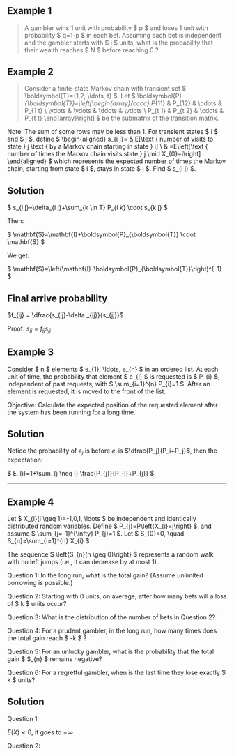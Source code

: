 # 

## Example 1

> A gambler wins 1 unit with probability $ p $ and loses 1 unit with probability $ q=1-p $ in each bet. Assuming each bet is independent and the gambler starts with $ i $ units, what is the probability that their wealth reaches $ N $ before reaching 0 ?

## Example 2 

> Consider a finite-state Markov chain with transient set $ \boldsymbol{T}=\{1,2, \ldots, t\} $. Let
$
\boldsymbol{P}_{\boldsymbol{T}}=\left[\begin{array}{cccc}
P_{11} & P_{12} & \cdots & P_{1 t} \\
\vdots & \vdots & \ddots & \vdots \\
P_{t 1} & P_{t 2} & \cdots & P_{t t}
\end{array}\right]
$
be the submatrix of the transition matrix.

Note: The sum of some rows may be less than 1.
For transient states $ i $ and $ j $, define
$
\begin{aligned}
s_{i j}= & E[\text { number of visits to state } j \text { by a Markov chain starting in state } i] \\
& =E\left[\text { number of times the Markov chain visits state } j \mid X_{0}=i\right]
\end{aligned}
$
which represents the expected number of times the Markov chain, starting from state $ i $, stays in state $ j $. Find $ s_{i j} $.

## Solution 

$ s_{i j}=\delta_{i j}+\sum_{k \in T} P_{i k} \cdot s_{k j} $

Then:

$ \mathbf{S}=\mathbf{I}+\boldsymbol{P}_{\boldsymbol{T}} \cdot \mathbf{S} $

We get:

$ \mathbf{S}=\left(\mathbf{I}-\boldsymbol{P}_{\boldsymbol{T}}\right)^{-1} $

## Final arrive probability

$f_{ij} = \dfrac{s_{ij}-\delta _{ij}}{s_{jj}}$

Proof: $s_{ij} = f_{ij}s_{jj}$

## Example 3 

Consider $ n $ elements $ e_{1}, \ldots, e_{n} $ in an ordered list. At each unit of time, the probability that element $ e_{i} $ is requested is $ P_{i} $, independent of past requests, with $ \sum_{i=1}^{n} P_{i}=1 $. After an element is requested, it is moved to the front of the list.

Objective: Calculate the expected position of the requested element after the system has been running for a long time.

## Solution 

Notice the probability of $e_j$ is before $e_i$ is $\dfrac{P_j}{P_i+P_j}$, then the expectation:

$ E_{i}=1+\sum_{j \neq i} \frac{P_{j}}{P_{i}+P_{j}} $

---

## Example 4


Let $ X_{i}(i \geq 1)=-1,0,1, \ldots $ be independent and identically distributed random variables. Define $ P_{j}=P\left\{X_{i}=j\right\} $, and assume $ \sum_{j=-1}^{\infty} P_{j}=1 $. Let
$
S_{0}=0, \quad S_{n}=\sum_{i=1}^{n} X_{i}
$

The sequence $ \left\{S_{n}(n \geq 0)\right\} $ represents a random walk with no left jumps (i.e., it can decrease by at most 1).

Question 1: In the long run, what is the total gain? (Assume unlimited borrowing is possible.)

Question 2: Starting with 0 units, on average, after how many bets will a loss of $ k $ units occur?

Question 3: What is the distribution of the number of bets in Question 2?

Question 4: For a prudent gambler, in the long run, how many times does the total gain reach $ -k $ ?

Question 5: For an unlucky gambler, what is the probability that the total gain $ S_{n} $ remains negative?

Question 6: For a regretful gambler, when is the last time they lose exactly $ k $ units?

## Solution 

Question 1: 

$E(X)<0$, it goes to $-\infty$

Question 2:

